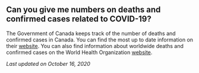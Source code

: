 ## Can you give me numbers on deaths and confirmed cases related to COVID-19?

The Government of Canada keeps track of the number of deaths and confirmed cases in Canada. You can find the most up to date information on their [website](https://www.canada.ca/en/public-health/services/diseases/2019-novel-coronavirus-infection.html). You can also find information about worldwide deaths and confirmed cases on the World Health Organization [website](https://www.who.int/emergencies/diseases/novel-coronavirus-2019).

_Last updated on October 16, 2020_
